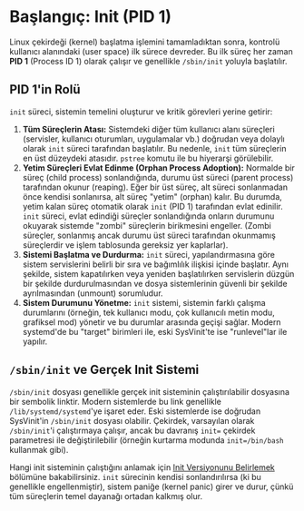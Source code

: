 # Başlangıç: Init (PID 1)

Linux çekirdeği (kernel) başlatma işlemini tamamladıktan sonra, kontrolü kullanıcı alanındaki (user space) ilk sürece devreder. Bu ilk süreç her zaman **PID 1** (Process ID 1) olarak çalışır ve genellikle `/sbin/init` yoluyla başlatılır.

## PID 1'in Rolü

`init` süreci, sistemin temelini oluşturur ve kritik görevleri yerine getirir:

1.  **Tüm Süreçlerin Atası:** Sistemdeki diğer tüm kullanıcı alanı süreçleri (servisler, kullanıcı oturumları, uygulamalar vb.) doğrudan veya dolaylı olarak `init` süreci tarafından başlatılır. Bu nedenle, `init` tüm süreçlerin en üst düzeydeki atasıdır. `pstree` komutu ile bu hiyerarşi görülebilir.
2.  **Yetim Süreçleri Evlat Edinme (Orphan Process Adoption):** Normalde bir süreç (child process) sonlandığında, durumu üst süreci (parent process) tarafından okunur (reaping). Eğer bir üst süreç, alt süreci sonlanmadan önce kendisi sonlanırsa, alt süreç "yetim" (orphan) kalır. Bu durumda, yetim kalan süreç otomatik olarak `init` (PID 1) tarafından evlat edinilir. `init` süreci, evlat edindiği süreçler sonlandığında onların durumunu okuyarak sistemde "zombi" süreçlerin birikmesini engeller. (Zombi süreçler, sonlanmış ancak durumu üst süreci tarafından okunmamış süreçlerdir ve işlem tablosunda gereksiz yer kaplarlar).
3.  **Sistemi Başlatma ve Durdurma:** `init` süreci, yapılandırmasına göre sistem servislerini belirli bir sıra ve bağımlılık ilişkisi içinde başlatır. Aynı şekilde, sistem kapatılırken veya yeniden başlatılırken servislerin düzgün bir şekilde durdurulmasından ve dosya sistemlerinin güvenli bir şekilde ayrılmasından (unmount) sorumludur.
4.  **Sistem Durumunu Yönetme:** `init` sistemi, sistemin farklı çalışma durumlarını (örneğin, tek kullanıcı modu, çok kullanıcılı metin modu, grafiksel mod) yönetir ve bu durumlar arasında geçişi sağlar. Modern systemd'de bu "target" birimleri ile, eski SysVinit'te ise "runlevel"lar ile yapılır.

## `/sbin/init` ve Gerçek Init Sistemi

`/sbin/init` dosyası genellikle gerçek init sisteminin çalıştırılabilir dosyasına bir sembolik linktir. Modern sistemlerde bu link genellikle `/lib/systemd/systemd`'ye işaret eder. Eski sistemlerde ise doğrudan SysVinit'in `/sbin/init` dosyası olabilir. Çekirdek, varsayılan olarak `/sbin/init`'i çalıştırmaya çalışır, ancak bu davranış `init=` çekirdek parametresi ile değiştirilebilir (örneğin kurtarma modunda `init=/bin/bash` kullanmak gibi).

Hangi init sisteminin çalıştığını anlamak için [Init Versiyonunu Belirlemek](init-versiyonunu-belirlemek.md) bölümüne bakabilirsiniz. `init` sürecinin kendisi sonlandırılırsa (ki bu genellikle engellenmiştir), sistem paniğe (kernel panic) girer ve durur, çünkü tüm süreçlerin temel dayanağı ortadan kalkmış olur.
